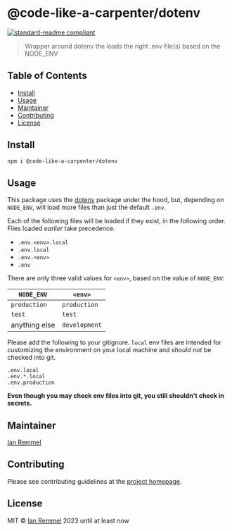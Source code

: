 # @code-like-a-carpenter/dotenv

[![standard-readme compliant](https://img.shields.io/badge/readme%20style-standard-brightgreen.svg?style=flat-square)](https://github.com/RichardLitt/standard-readme)

> Wrapper around dotenv the loads the right .env file(s) based on the NODE_ENV

## Table of Contents

-   [Install](#install)
-   [Usage](#usage)
-   [Maintainer](#maintainer)
-   [Contributing](#contributing)
-   [License](#license)

## Install

```bash
npm i @code-like-a-carpenter/dotenv
```

## Usage

This package uses the [dotenv](https://www.npmjs.com/package/dotenv) package
under the hood, but, depending on `NODE_ENV`, will load more files than just the
default `.env`.

Each of the following files will be loaded if they exist, in the following
order. Files loaded _earlier_ take precedence.

-   `.env.<env>.local`
-   `.env.local`
-   `.env.<env>`
-   `.env`

There are only three valid values for `<env>`, based on the value of `NODE_ENV`:

| `NODE_ENV`    | `<env>`       |
| ------------- | ------------- |
| `production`  | `production`  |
| `test`        | `test`        |
| anything else | `development` |

Please add the following to your gitignore. `local` env files are intended for
customizing the environment on your local machine and _should not_ be checked
into git.

```gitignore
.env.local
.env.*.local
.env.production
```

**Even though you may check env files into git, you still shouldn't check in
secrets.**

## Maintainer

[Ian Remmel](https://www.ianwremmel.com)

## Contributing

Please see contributing guidelines at the
[project homepage](https://www.github.com/code-like-a-carpenter/workbench/tree/main/packages/@code-like-a-carpenter/dotenv).

## License

MIT © [Ian Remmel](https://www.ianwremmel.com) 2023 until at least now
